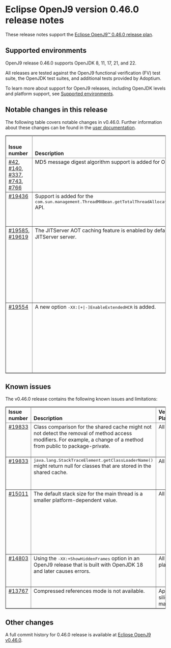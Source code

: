 <!--
* Copyright (c) 2024 IBM Corp. and others
*
* This program and the accompanying materials are made
* available under the terms of the Eclipse Public License 2.0
* which accompanies this distribution and is available at
* https://www.eclipse.org/legal/epl-2.0/ or the Apache
* License, Version 2.0 which accompanies this distribution and
* is available at https://www.apache.org/licenses/LICENSE-2.0.
*
* This Source Code may also be made available under the
* following Secondary Licenses when the conditions for such
* availability set forth in the Eclipse Public License, v. 2.0
* are satisfied: GNU General Public License, version 2 with
* the GNU Classpath Exception [1] and GNU General Public
* License, version 2 with the OpenJDK Assembly Exception [2].
*
* [1] https://www.gnu.org/software/classpath/license.html
* [2] https://openjdk.org/legal/assembly-exception.html
*
* SPDX-License-Identifier: EPL-2.0 OR Apache-2.0 OR GPL-2.0-only WITH Classpath-exception-2.0 OR GPL-2.0-only WITH OpenJDK-assembly-exception-1.0
-->

# Eclipse OpenJ9 version 0.46.0 release notes

These release notes support the [Eclipse OpenJ9&trade; 0.46.0 release plan](https://projects.eclipse.org/projects/technology.openj9/releases/0.46.0/plan).

## Supported environments

OpenJ9 release 0.46.0 supports OpenJDK 8, 11, 17, 21, and 22.

All releases are tested against the OpenJ9 functional verification (FV) test suite, the OpenJDK test suites, and additional tests provided by Adoptium.

To learn more about support for OpenJ9 releases, including OpenJDK levels and platform support, see [Supported environments](https://eclipse.org/openj9/docs/openj9_support/index.html).

## Notable changes in this release

The following table covers notable changes in v0.46.0. Further information about these changes can be found in the [user documentation](https://www.eclipse.org/openj9/docs/version0.46/).

<table cellpadding="4" cellspacing="0" summary="" width="100%" rules="all" frame="border" border="1"><thead align="left">
<tr>
<th valign="bottom">Issue number</th>
<th valign="bottom">Description</th>
<th valign="bottom">Version / Platform</th>
<th valign="bottom">Impact</th>
</tr>
</thead>
<tbody>

<tr>
<td valign="top"><a href="https://github.com/ibmruntimes/openj9-openjdk-jdk22/pull/42">#42</a>, <a href="https://github.com/ibmruntimes/openj9-openjdk-jdk21/pull/140">#140</a>, <a href="https://github.com/ibmruntimes/openj9-openjdk-jdk17/pull/337">#337</a>, <a href="https://github.com/ibmruntimes/openj9-openjdk-jdk8/pull/743">#743</a>, <a href="https://github.com/ibmruntimes/openj9-openjdk-jdk11/pull/766">#766</a></td>
<td valign="top">MD5 message digest algorithm support is added for OpenSSL.</td>
<td valign="top">All versions</td>
<td valign="top">OpenSSL native cryptographic support is added for the MD5 message digest algorithm, providing improved cryptographic performance. OpenSSL support is enabled by default. If you want to turn off support for the MD5 message digest algorithm, set the <tt>-Djdk.nativedigest</tt> system property to <tt>false</tt>.</td>
</tr>
<tr>
<td valign="top"><a href="https://github.com/eclipse-openj9/openj9/pull/19436">#19436</a></td>
<td valign="top">Support is added for the <tt>com.sun.management.ThreadMXBean.getTotalThreadAllocatedBytes()</tt> API.</td>
<td valign="top">All versions</td>
<td valign="top">The OpenJ9 VM implementation supports measurement of the total memory allocation for all threads (<tt>com.sun.management.ThreadMXBean.getTotalThreadAllocatedBytes()</tt> API). The <tt>getTotalThreadAllocatedBytes()</tt> method now returns the total thread allocated bytes instead of <tt>-1</tt>.</td>
</tr>
<tr>
<td valign="top"><a href="https://github.com/eclipse-openj9/openj9/pull/19585">#19585</a>, <a href="https://github.com/eclipse-openj9/openj9/pull/19619">#19619</a></td>
<td valign="top">The JITServer AOT caching feature is enabled by default at the JITServer server.</td>
<td valign="top">All versions (Linux)</td>
<td valign="top"><tt>-XX:+JITServerUseAOTCache</tt> is the default setting at the JITServer server now. That means that you don't have to specify the <tt>-XX:+JITServerUseAOTCache</tt> option at the server to enable the JITServer AOT caching feature.

Although this option is by default enabled at the server, it is still disabled for the JITServer clients. The clients that want to use the JITServer AOT caching, must still specify the <tt>-XX:+JITServerUseAOTCache</tt> option on the command line. Also, now the clients don't have to enable the shared classes cache feature to use the <tt>-XX:+JITServerUseAOTCache</tt> option.
</td>
</tr>
<tr>
<td valign="top"><a href="https://github.com/eclipse-openj9/openj9/pull/19554">#19554</a></td>
<td valign="top">A new option <tt>-XX:[+|-]EnableExtendedHCR</tt> is added.</td>
<td valign="top">All versions</td>
<td valign="top">By default, the extended Hot Code Replace (HCR) capability in the VM is disabled for all OpenJDK versions. You can enable or disable the HCR capability by using the <tt>-XX:[+|-]EnableExtendedHCR</tt> option.

The extended HCR feature is deprecated in this release and will be removed in a future release. From OpenJDK 25 onwards, extended HCR will not be supported. Following that, the extended HCR support will be removed from other earlier OpenJDK versions also.
</td>
</tr>
</tbody>
</table>

## Known issues

The v0.46.0 release contains the following known issues and limitations:

<table cellpadding="4" cellspacing="0" summary="" width="100%" rules="all" frame="border" border="1">
<thead align="left">
<tr>
<th valign="bottom">Issue number</th>
<th valign="bottom">Description</th>
<th valign="bottom">Version / Platform</th>
<th valign="bottom">Impact</th>
<th valign="bottom">Workaround</th>
</tr>
</thead>

<tbody>

<tr>
<td valign="top"><a href="https://github.com/eclipse-openj9/openj9/pull/19833">#19833</a></td>
<td valign="top">Class comparison for the shared cache might not not detect the removal of method access modifiers. For example, a change of a method from public to package-private.</td>
<td valign="top">All</td>
<td valign="top">If you ran your application with the <tt>-XX:+ShareOrphans</tt> option, then recompiled classes after removing the method access modifier and reran with the <tt>-XX:+ShareOrphans</tt> option, the old version of the class might still be used.</td>
<td valign="top">Remove the <tt>-XX:+ShareOrphans</tt> option and rerun.</td>
</tr>

<tr>
<td valign="top"><a href="https://github.com/eclipse-openj9/openj9/pull/19833">#19833</a></td>
<td valign="top"><tt>java.lang.StackTraceElement.getClassLoaderName()</tt> might return null for classes that are stored in the shared cache.</td>
<td valign="top">All</td>
<td valign="top">When the <tt>-XX:+ShareOrphans</tt> option is specified, <tt>java.lang.StackTraceElement.getClassLoaderName()</tt> might incorrectly return null on a class loader that has a name. If a class loader has a name, the correct behaviour is to return the name.</td>
<td valign="top">Remove the <tt>-XX:+ShareOrphans</tt> option and rerun.</td>
</tr>

<tr>
<td valign="top"><a href="https://github.com/eclipse-openj9/openj9/issues/15011">#15011</a></td>
<td valign="top">The default stack size for the main thread is a smaller platform-dependent value.</td>
<td valign="top">All</td>
<td valign="top">The main thread stack size was 1 MB in releases before 0.32. In the 0.32 release and later it was modified to a smaller
platform-dependent value, the same value as the <tt>-Xmso</tt> setting. The 0.33 release increased the default <tt>-Xmso</tt> stack size
on x64 platforms, but builds with OpenJDK 17 and later also require more stack space to run. These changes might result in a
<tt>java.lang.StackOverflowError: operating system stack overflow</tt>.</td>
<td valign="top">Use <tt>-Xmso</tt> to set the default stack size. See the default value by using <tt>-verbose:sizes</tt>.</td>
</tr>

<tr>
<td valign="top"><a href="https://github.com/eclipse-openj9/openj9/issues/14803">#14803</a></td>
<td valign="top">Using the <tt>-XX:+ShowHiddenFrames</tt> option in an OpenJ9 release that is built with OpenJDK 18 and later causes errors.</td>
<td valign="top">All platforms</td>
<td valign="top">Wrong exception might be thrown when using the Reflection API.</td>
<td valign="top">Avoid using the <tt>-XX:+ShowHiddenFrames</tt> option with OpenJDK 18 and later.</td>
</tr>

<tr>
<td valign="top"><a href="https://github.com/eclipse-openj9/openj9/issues/13767">#13767</a></td>
<td valign="top">Compressed references mode is not available.</td>
<td valign="top">Apple silicon macOS</td>
<td valign="top">You can use only the large heap (non-compressed references) mode.</td>
<td valign="top">None</td>
</tr>

</tbody>
</table>

## Other changes

A full commit history for 0.46.0 release is available at [Eclipse OpenJ9 v0.46.0](https://github.com/eclipse-openj9/openj9/releases/tag/openj9-0.46.0).
